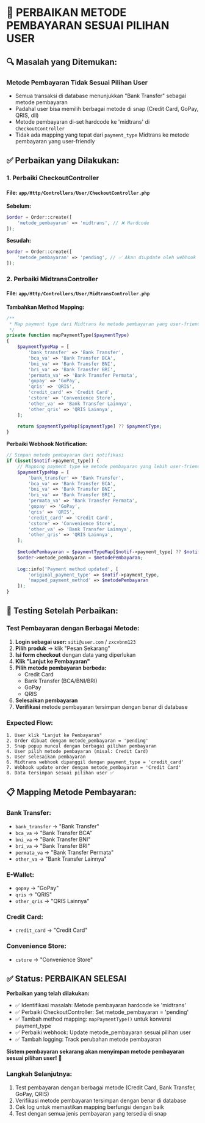 # 🔧 PERBAIKAN METODE PEMBAYARAN SESUAI PILIHAN USER

## 🔍 **Masalah yang Ditemukan:**

### **Metode Pembayaran Tidak Sesuai Pilihan User**
- Semua transaksi di database menunjukkan "Bank Transfer" sebagai metode pembayaran
- Padahal user bisa memilih berbagai metode di snap (Credit Card, GoPay, QRIS, dll)
- Metode pembayaran di-set hardcode ke 'midtrans' di `CheckoutController`
- Tidak ada mapping yang tepat dari `payment_type` Midtrans ke metode pembayaran yang user-friendly

## ✅ **Perbaikan yang Dilakukan:**

### **1. Perbaiki CheckoutController**

#### **File:** `app/Http/Controllers/User/CheckoutController.php`

**Sebelum:**
```php
$order = Order::create([
    'metode_pembayaran' => 'midtrans', // ❌ Hardcode
]);
```

**Sesudah:**
```php
$order = Order::create([
    'metode_pembayaran' => 'pending', // ✅ Akan diupdate oleh webhook sesuai pilihan user
]);
```

### **2. Perbaiki MidtransController**

#### **File:** `app/Http/Controllers/User/MidtransController.php`

**Tambahkan Method Mapping:**
```php
/**
 * Map payment type dari Midtrans ke metode pembayaran yang user-friendly
 */
private function mapPaymentType($paymentType)
{
    $paymentTypeMap = [
        'bank_transfer' => 'Bank Transfer',
        'bca_va' => 'Bank Transfer BCA',
        'bni_va' => 'Bank Transfer BNI',
        'bri_va' => 'Bank Transfer BRI',
        'permata_va' => 'Bank Transfer Permata',
        'gopay' => 'GoPay',
        'qris' => 'QRIS',
        'credit_card' => 'Credit Card',
        'cstore' => 'Convenience Store',
        'other_va' => 'Bank Transfer Lainnya',
        'other_qris' => 'QRIS Lainnya',
    ];
    
    return $paymentTypeMap[$paymentType] ?? $paymentType;
}
```

**Perbaiki Webhook Notification:**
```php
// Simpan metode pembayaran dari notifikasi
if (isset($notif->payment_type)) {
    // Mapping payment type ke metode pembayaran yang lebih user-friendly
    $paymentTypeMap = [
        'bank_transfer' => 'Bank Transfer',
        'bca_va' => 'Bank Transfer BCA',
        'bni_va' => 'Bank Transfer BNI',
        'bri_va' => 'Bank Transfer BRI',
        'permata_va' => 'Bank Transfer Permata',
        'gopay' => 'GoPay',
        'qris' => 'QRIS',
        'credit_card' => 'Credit Card',
        'cstore' => 'Convenience Store',
        'other_va' => 'Bank Transfer Lainnya',
        'other_qris' => 'QRIS Lainnya',
    ];
    
    $metodePembayaran = $paymentTypeMap[$notif->payment_type] ?? $notif->payment_type;
    $order->metode_pembayaran = $metodePembayaran;
    
    Log::info('Payment method updated', [
        'original_payment_type' => $notif->payment_type,
        'mapped_payment_method' => $metodePembayaran
    ]);
}
```

## 🚀 **Testing Setelah Perbaikan:**

### **Test Pembayaran dengan Berbagai Metode:**
1. **Login sebagai user:** `siti@user.com` / `zxcvbnm123`
2. **Pilih produk** → klik "Pesan Sekarang"
3. **Isi form checkout** dengan data yang diperlukan
4. **Klik "Lanjut ke Pembayaran"**
5. **Pilih metode pembayaran berbeda:**
   - Credit Card
   - Bank Transfer (BCA/BNI/BRI)
   - GoPay
   - QRIS
6. **Selesaikan pembayaran**
7. **Verifikasi** metode pembayaran tersimpan dengan benar di database

### **Expected Flow:**
```
1. User klik "Lanjut ke Pembayaran"
2. Order dibuat dengan metode_pembayaran = 'pending'
3. Snap popup muncul dengan berbagai pilihan pembayaran
4. User pilih metode pembayaran (misal: Credit Card)
5. User selesaikan pembayaran
6. Midtrans webhook dipanggil dengan payment_type = 'credit_card'
7. Webhook update order dengan metode_pembayaran = 'Credit Card'
8. Data tersimpan sesuai pilihan user ✅
```

## 📋 **Mapping Metode Pembayaran:**

### **Bank Transfer:**
- `bank_transfer` → "Bank Transfer"
- `bca_va` → "Bank Transfer BCA"
- `bni_va` → "Bank Transfer BNI"
- `bri_va` → "Bank Transfer BRI"
- `permata_va` → "Bank Transfer Permata"
- `other_va` → "Bank Transfer Lainnya"

### **E-Wallet:**
- `gopay` → "GoPay"
- `qris` → "QRIS"
- `other_qris` → "QRIS Lainnya"

### **Credit Card:**
- `credit_card` → "Credit Card"

### **Convenience Store:**
- `cstore` → "Convenience Store"

## ✅ **Status: PERBAIKAN SELESAI**

**Perbaikan yang telah dilakukan:**
- ✅ Identifikasi masalah: Metode pembayaran hardcode ke 'midtrans'
- ✅ Perbaiki CheckoutController: Set metode_pembayaran = 'pending'
- ✅ Tambah method mapping: `mapPaymentType()` untuk konversi payment_type
- ✅ Perbaiki webhook: Update metode_pembayaran sesuai pilihan user
- ✅ Tambah logging: Track perubahan metode pembayaran

**Sistem pembayaran sekarang akan menyimpan metode pembayaran sesuai pilihan user!** 🎉

### **Langkah Selanjutnya:**
1. Test pembayaran dengan berbagai metode (Credit Card, Bank Transfer, GoPay, QRIS)
2. Verifikasi metode pembayaran tersimpan dengan benar di database
3. Cek log untuk memastikan mapping berfungsi dengan baik
4. Test dengan semua jenis pembayaran yang tersedia di snap
